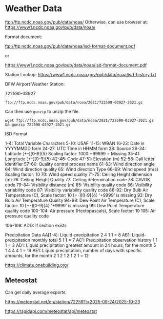 # Weather Data

<ftp://ftp.ncdc.noaa.gov/pub/data/noaa/> Otherwise, can use browser at: <https://www1.ncdc.noaa.gov/pub/data/noaa/>


Format document:

<ftp://ftp.ncdc.noaa.gov/pub/data/noaa/isd-format-document.pdf>

or

<https://www1.ncdc.noaa.gov/pub/data/noaa/isd-format-document.pdf>

Station Lookup: <https://www1.ncdc.noaa.gov/pub/data/noaa/isd-history.txt>

DFW Airport Weather Station:

722590-03927

`ftp://ftp.ncdc.noaa.gov/pub/data/noaa/2021/722590-03927-2021.gz`

Can then use `gunzip` to unzip the file.

```
wget ftp://ftp.ncdc.noaa.gov/pub/data/noaa/2021/722590-03927-2021.gz && gunzip 722590-03927-2021.gz
```

ISD Format

1-4: Total Variable Characters
5-10: USAF
11-15: WBAN
16-23: Date in YYYYMMDD form
24-27: UTC Time in HHMM form
28: Source
29-34: Latitude [+-][0-9]{5} Scaling factor: 1000 +99999 = Missing
35-41: Longitude [+-][0-9]{5}
42-46: Code
47-51: Elevation (m)
52-56: Call letter identifier
57-60: Quality control process name
61-63: Wind direction angle
64: Wind direction quality
65: Wind direction Type
66-69: Wind speed (m/s) Scaling factor: 10
70: Wind speed quality
71-75: Ceiling Height dimension (m)
76: Ceiling Height Quality
77: Ceiling determination code
78: CAVOK code
79-84: Visibility distance (m)
85: Visibility quality code
86: Visibility variability code
87: Visibility variability quality code
88-92: Dry Bulb Air Temperature (C), Scale factor: 10 [+-][0-9]{4} '+9999' is missing
93: Dry Bulb Air Temperature Quality
94-98: Dew Point Air Temperature (C), Scale factor: 10 [+-][0-9]{4} '+9999' is missing
99: Dew Point Temperature quality code
100-104: Air pressure (Hectopascals), Scale factor: 10
105: Air pressure quality code

106-108: ADD: If section exists

Precipitation Data
AA[1-4]: Liquid-precipitation  2 4 1 1 = 8
AB1: Liquid-precipitation monthly total 5 1 1 = 7
AC1: Precipitation observation history 1 1 1 = 3
AD1: Liquid precipitation greatest amount in 24 hours, for the month 5 1 4 4 4 1 = 19
AE1: Liquid precipitation, number of days with specific amounts, for the month 2 1 2 1 2 1 2 1 = 12


<https://climate.onebuilding.org/>


## Meteostat

Can get daily average exports:

<https://meteostat.net/en/station/72259?t=2025-09-24/2025-10-23>

<https://rapidapi.com/meteostat/api/meteostat>
